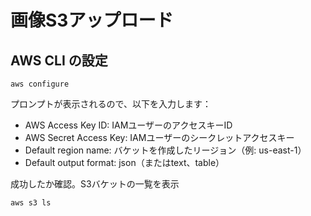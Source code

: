 # 画像S3アップロード

## AWS CLI の設定

```
aws configure
```

プロンプトが表示されるので、以下を入力します：

- AWS Access Key ID: IAMユーザーのアクセスキーID
- AWS Secret Access Key: IAMユーザーのシークレットアクセスキー
- Default region name: バケットを作成したリージョン（例: us-east-1）
- Default output format: json（またはtext、table）

成功したか確認。S3バケットの一覧を表示

```
aws s3 ls
```

